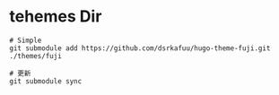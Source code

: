 # tehemes Dir
```
# Simple
git submodule add https://github.com/dsrkafuu/hugo-theme-fuji.git ./themes/fuji

# 更新
git submodule sync

```